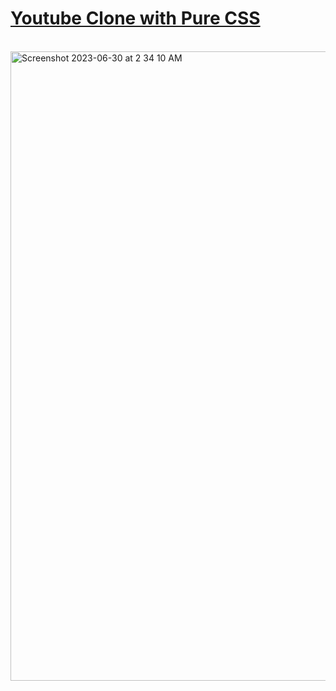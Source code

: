 # [Youtube Clone with Pure CSS](https://wandakim.github.io/Youtube_clone_PureCSS/)
<br/>
<img width="1007" alt="Screenshot 2023-06-30 at 2 34 10 AM" src="https://github.com/wandakim/Youtube-UI-Clone/assets/74309458/08807f69-9f37-4cb6-8609-3c6e4fffb96e">

